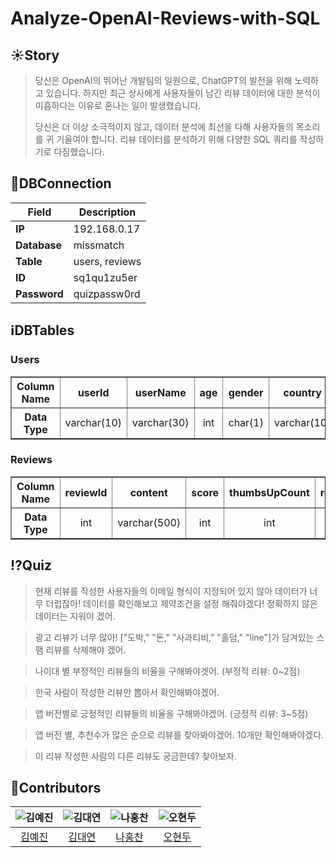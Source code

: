 # Analyze-OpenAI-Reviews-with-SQL
## ☀️Story
> 당신은 OpenAI의 뛰어난 개발팀의 일원으로, ChatGPT의 발전을 위해 노력하고 있습니다.
> 하지만 최근 상사에게 사용자들이 남긴 리뷰 데이터에 대한 분석이 미흡하다는 이유로 혼나는 일이 발생했습니다.
>
> 당신은 더 이상 소극적이지 않고, 데이터 분석에 최선을 다해 사용자들의 목소리를 귀 기울여야 합니다.
> 리뷰 데이터를 분석하기 위해 다양한 SQL 쿼리를 작성하기로 다짐했습니다.
## 🔌DBConnection
<table>
  <thead>
    <tr>
      <th>Field</th>
      <th>Description</th>
    </tr>
  </thead>
  <tbody>
    <tr>
      <td><strong>IP</strong></td>
      <td>192.168.0.17</td>
    </tr>
    <tr>
      <td><strong>Database</strong></td>
      <td>missmatch</td>
    </tr>
    <tr>
      <td><strong>Table</strong></td>
      <td>users, reviews</td>
    </tr>
    <tr>
      <td><strong>ID</strong></td>
      <td>sq1qu1zu5er</td>
    </tr>
    <tr>
      <td><strong>Password</strong></td>
      <td>quizpassw0rd</td>
    </tr>
  </tbody>
</table>

## ℹ️DBTables
### Users
<table border="1" style="border-collapse: collapse; text-align: center; width: 100%;">
  <tr>
    <th>Column Name</th>
    <th>userId</th>
    <th>userName</th>
    <th>age</th>
    <th>gender</th>
    <th>country</th>
    <th>mail</th>
  </tr>
  <tr>
    <th>Data Type</th>
    <td>varchar(10)</td>
    <td>varchar(30)</td>
    <td>int</td>
    <td>char(1)</td>
    <td>varchar(10)</td>
    <td>varchar(30)</td>
  </tr>
</table>

### Reviews
<table border="1" style="border-collapse: collapse; text-align: center; width: 100%;">
  <tr>
    <th>Column Name</th>
    <th>reviewId</th>
    <th>content</th>
    <th>score</th>
    <th>thumbsUpCount</th>
    <th>reviewCreatedVersion</th>
    <th>at</th>
    <th>userId</th>
  </tr>
  <tr>
    <th>Data Type</th>
    <td>int</td>
    <td>varchar(500)</td>
    <td>int</td>
    <td>int</td>
    <td>varchar(255)</td>
    <td>date</td>
    <td>varchar(10)</td>
  </tr>
</table>



## ⁉️Quiz

> 현재 리뷰를 작성한 사용자들의 이메일 형식이 지정되어 있지 않아 데이터가 너무 더럽잖아! 데이터를 확인해보고 제약조건을 설정 해줘야겠다! 정확하지 않은 데이터는 지워야 겠어.

> 광고 리뷰가 너무 많아! \["도박," "돈," "사과티비," "홀덤," "line"\]가 담겨있는 스팸 리뷰를 삭제해야 겠어.

> 나이대 별 부정적인 리뷰들의 비율을 구해봐야겟어. (부정적 리뷰: 0~2점)

> 한국 사람이 작성한 리뷰만 뽑아서 확인해봐야겠어.

> 앱 버전별로 긍정적인 리뷰들의 비율을 구해봐야겠어. (긍정적 리뷰: 3~5점)

> 앱 버전 별, 추천수가 많은 순으로 리뷰를 찾아봐야겠어. 10개만 확인해봐야겠다.

> 이 리뷰 작성한 사람의 다른 리뷰도 궁금한데? 찾아보자.

## 👥Contributors

| ![김예진](https://avatars.githubusercontent.com/u/150774446?v=4) | ![김대연](https://avatars.githubusercontent.com/u/107902336?v=4) | ![나홍찬](https://avatars.githubusercontent.com/u/95984922?v=4) | ![오현두](https://avatars.githubusercontent.com/u/114637614?v=4) |
|:---------------------------------------------------------------:|:---------------------------------------------------------------:|:---------------------------------------------------------------:|:---------------------------------------------------------------:|
| [김예진](https://github.com/yeejkim)                         | [김대연](https://github.com/dyoun12)                      | [나홍찬](https://github.com/HongChan1412)                         | [오현두](https://github.com/HyunDooBoo)                         |


